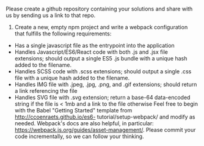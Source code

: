 Please create a github repository containing your solutions and share with us by sending us a link to that
repo.
1. Create a new, empty npm project and write a webpack configuration that fulfills the following requirements:
- Has a single javascript file as the entrypoint into the application
- Handles Javascript/ES6/React code with both .js and .jsx file extensions; should output a single ES5 .js bundle with a unique hash added to the filename.
- Handles SCSS code with .scss extensions; should output a single .css file with a unique hash added to the filename.
- Handles IMG file with .jpeg, .jpg, .png, and .gif extensions; should return a link referencing the file
- Handles SVG file with .svg extension; return a base-64 data-encoded string if the file is < 1mb and a link to the file otherwise
Feel free to begin with the Babel "Getting Started" template from http://ccoenraets.github.io/es6-
tutorial/setup-webpack/ and modify as needed.
Webpack's docs are also helpful, in particular: https://webpack.js.org/guides/asset-management/.
Please commit your code incrementally, so we can follow your thinking.